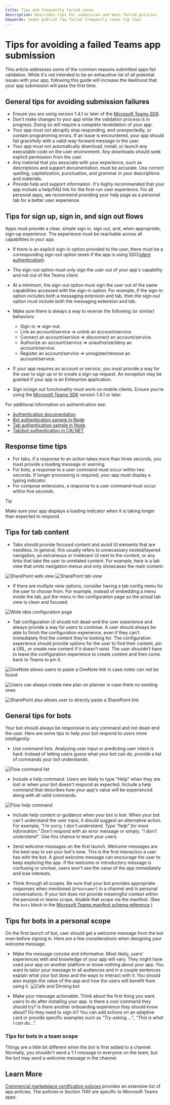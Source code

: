 ```yaml
---
title: Tips and frequently failed cases 
description: Describes tips for submission and most failed policies  
keywords: teams publish faq failed frequently cases tip tips 
---
```

# Tips for avoiding a failed Teams app submission

This article addresses some of the common reasons submitted apps fail validation. While it's not intended to be an exhaustive list of all potential issues with your app, following this guide will increase the likelihood that your app submission will pass the first time.

## General tips for avoiding submission failures

* Ensure you are using version 1.4.1 or later of the [Microsoft Teams SDK](https://www.npmjs.com/package/@microsoft/teams-js).
* Don't make changes to your app while the validation process is in progress. Doing so will require a complete revalidation of your app.
* Your app  must not abruptly stop responding, end unexpectedly, or contain programming errors. If an issue is encountered, your app should fail gracefully with a valid-way-forward message to the user.
* Your app must not automatically download, install, or launch any executable code on the user environment. Any downloads should seek explicit permission from the user.
* Any material that you associate with your experience, such as descriptions and support documentation, must be accurate. Use correct spelling, capitalization, punctuation, and grammar in your descriptions and materials.
* Provide help and support information. It's highly recommended that your app include a help/FAQ link for the first-run user experience. For all personal apps, we recommend providing your help page as a personal tab for a better user experience.

## Tips for sign up, sign in, and sign out flows

Apps must provide a clear, simple sign in, sign out, and, when appropriate, sign-up experience. The experience must be reachable across all capabilities in your app.

* If there is an explicit sign-in option provided to the user, there must be a corresponding sign-out option (even if the app is using SSO/[silent authentication](~/tabs/how-to/authentication/auth-silent-aad.md)).
* The sign-out option must only sign the user out of your app's capability and not out of the Teams client.
* At a minimum, the sign-out option must sign the user out of the same capabilities accessed with the sign-in option. For example, if the sign-in option includes both a messaging extension and tab, then the sign-out option must include both the messaging extension and tab.

* Make sure there is always a way to reverse the following (or similar) behaviors:
  * Sign-in => sign-out.
  * Link an account/service => unlink an account/service.
  * Connect an account/service => disconnect an account/service.
  * Authorize an account/service => unauthorize/deny an account/service.
  * Register an account/service => unregister/remove an account/service.
* If your app requires an account or service, you must provide a way for the user to sign up or to create a sign-up request. An exception may be granted if your app is an Enterprise application.
* Sign in/sign out functionality must work on mobile clients. Ensure you're using the [Microsoft Teams SDK](https://www.npmjs.com/package/@microsoft/teams-js) version 1.4.1 or later.

For additional information on authentication see:

* [Authentication documentation](/concepts/authentication/authentication.md)
* [Bot authentication sample in Node](https://github.com/OfficeDev/microsoft-teams-sample-auth-node)
* [Tab authentication sample in Node](https://github.com/OfficeDev/microsoft-teams-sample-complete-node)
* [Tab/bot authentication in C#/.NET](https://github.com/OfficeDev/microsoft-teams-sample-complete-csharp)

## Response time tips

* For tabs, if a response to an action takes more than three seconds, you must provide a loading message or warning.
* For bots, a response to a user command must occur within two seconds. If longer processing is required, your app must display a typing indicator.
* For compose extensions, a response to a user command must occur within five seconds.

> [!TIP]
> Make sure your app displays a loading indicator when it is taking longer than expected to respond.

## Tips for tab content

* Tabs should provide focused content and avoid UI elements that are needless. In general, this usually refers to unnecessary nested/layered navigation, an extraneous or irrelevant UI next to the content, or any links that take the user to unrelated content. For example, here is a tab view that omits navigation menus and only showcases the main content:

![SharePoint web view](~/assets/images/faq/web-sp.png)
![SharePoint tab view](~/assets/images/faq/tab-sp.png)

* If there are multiple view options, consider having a tab config menu for the user to choose from. For example, instead of embedding a menu inside the tab, put the menu in the configuration page so the actual tab view is clean and focused.

![Wide idea configuration page](~/assets/images/faq/wideidea.png)

* Tab configuration UI should not dead-end the user experience and always provide a way for users to continue. A user should always be able to finish the configuration experience, even if they can’t immediately find the content they’re looking for. The configuration experience should provide options for the user to find their content, pin a URL, or create new content if it doesn’t exist. The user shouldn’t have to leave the configuration experience to create content and then come back to Teams to pin it.

![OneNote allows users to paste a OneNote link in case notes can not be found](~/assets/images/faq/tab-onenote-config.png)

![Users can always create new plan on planner in case there no existing ones](~/assets/images/faq/tab-planner-config.png)

![SharePoint also allows user to directly paste a SharePoint link](~/assets/images/faq/tab-sp-config.png)

## General tips for bots 

Your bot should always be responsive to any command and not dead-end the user. Here are some tips to help your bot respond to users more intelligently:

* Use command lists. Analyzing user input or predicting user intent is hard. Instead of letting users guess what your bot can do, provide a list of commands your bot understands.

![Flow command list](~/assets/images/faq/flow-bot.png)

* Include a help command. Users are likely to type "Help" when they are lost or when your bot doesn't respond as expected. Include a help command that describes how your app's value will be experienced along with all valid commands.

![Flow help command](~/assets/images/faq/flow-help.png)

* Include help content or guidance when your bot is lost. When your bot can't understand the user input, it should suggest an alternative action. For example, *"I'm sorry, I don't understand. Type "help" for more information."* Don't respond with an error message or simply, *"I don't understand"*. Use this chance to teach your users.

* Send welcome messages on the first launch. Welcome messages are the best way to set your bot's tone. This is the first interaction a user has with the bot. A good welcome message can encourage the user to keep exploring the app. If the welcome or introductory message is confusing or unclear, users won't see the value of the app immediately and lose interests.

* Think through all scopes. Be sure that your bot provides appropriate responses when mentioned (`@*botname*`) in a channel and in personal conversations. If your bot does not provide meaningful context within the personal or teams scope, disable that scope via the manifest. (See the `bots` block in the [Microsoft Teams manifest schema reference](~/resources/schema/manifest-schema.md#bots).)

## Tips for bots in a personal scope

On the first launch of bot, user should get a welcome message from the bot even before signing in. Here are a few considerations when designing your welcome message:

* Make the message concise and informative. Most likely, users' experiences with and knowledge of your app will vary. They might have used your app on another platform or know nothing about your app. You want to tailor your message to all audiences and in a couple sentences explain what your bot does and the ways to interact with it. You should also explain the value of the app and how the users will benefit from using it.
![Cafe and Dinning bot](~/assets/images/faq/cafe-bot.png)

* Make your message actionable. Think about the first thing you want users to do after installing your app. Is there a cool command they should try? Is there another onboarding experience they should know about? Do they need to sign in? You can add actions on an adaptive card or provide specific examples such as *“Try asking….”*, *“This is what I can do…”*.

### Tips for bots in a team scope

Things are a little bit different when the bot is first added to a channel. Normally, you shouldn't send a 1:1 message to everyone on the team, but the bot may send a welcome message in the channel.

## Learn More

[Commercial marketplace certification policies](/legal/marketplace/certification-policies) provides an extensive list of app policies. The policies in *Section 1140* are specific to Microsoft Teams apps.